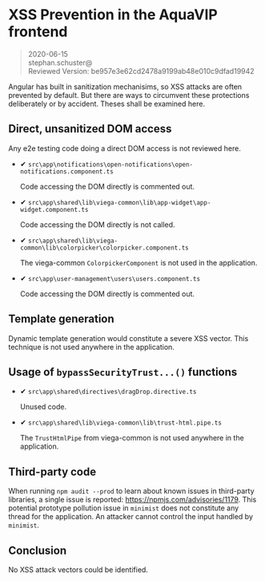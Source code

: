 # XSS Prevention in the AquaVIP frontend
> 2020-06-15<br/>
> stephan.schuster@<br/>
> Reviewed Version: be957e3e62cd2478a9199ab48e010c9dfad19942

Angular has built in sanitization mechanisims, so XSS attacks are often prevented by default. But there are ways to circumvent these protections deliberately or by accident. Theses shall be examined here.

## Direct, unsanitized DOM access
Any e2e testing code doing a direct DOM access is not reviewed here.

*  ✔ `src\app\notifications\open-notifications\open-notifications.component.ts`

   Code accessing the DOM directly is commented out.

* ✔ `src\app\shared\lib\viega-common\lib\app-widget\app-widget.component.ts`

  Code accessing the DOM directly is not called.

* ✔ `src\app\shared\lib\viega-common\lib\colorpicker\colorpicker.component.ts`

  The viega-common `ColorpickerComponent` is not used in the application.

* ✔ `src\app\user-management\users\users.component.ts`

  Code accessing the DOM directly is commented out.

## Template generation
Dynamic template generation would constitute a severe XSS vector. This technique is not used anywhere in the application.

## Usage of `bypassSecurityTrust...()` functions

* ✔ `src\app\shared\directives\dragDrop.directive.ts`

  Unused code.

* ✔ `src\app\shared\lib\viega-common\lib\trust-html.pipe.ts`

  The `TrustHtmlPipe` from viega-common is not used anywhere in the application.

## Third-party code
When running `npm audit --prod` to learn about known issues in third-party libraries, a single issue
is reported: https://npmjs.com/advisories/1179.
This potential prototype pollution issue in `minimist` does not constitute any thread for the
application. An attacker cannot control the input handled by `minimist`.

## Conclusion
No XSS attack vectors could be identified.
